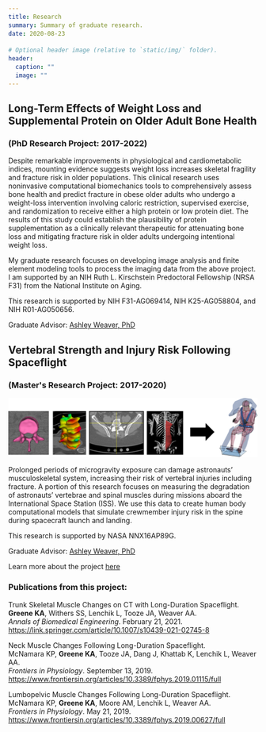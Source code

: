 ```yaml
---
title: Research
summary: Summary of graduate research.
date: 2020-08-23

# Optional header image (relative to `static/img/` folder).
header:
  caption: ""
  image: ""
---
```


## **Long-Term Effects of Weight Loss and Supplemental Protein on Older Adult Bone Health**
### (PhD Research Project: 2017-2022)

Despite remarkable improvements in physiological and cardiometabolic indices, mounting evidence suggests weight loss increases skeletal fragility and fracture risk in older populations. This clinical research uses noninvasive computational biomechanics tools to comprehensively assess bone health and predict fracture in obese older adults who undergo a weight-loss intervention involving caloric restriction, supervised exercise, and randomization to receive either a high protein or low protein diet. The results of this study could establish the plausibility of protein supplementation as a clinically relevant therapeutic for attenuating bone loss and mitigating fracture risk in older adults undergoing intentional weight loss. 

My graduate research focuses on developing image analysis and finite element modeling tools to process the imaging data from the above project. I am supported by an NIH Ruth L. Kirschstein Predoctoral Fellowship (NRSA F31) from the National Institute on Aging.

This research is supported by NIH F31-AG069414, NIH K25-AG058804, and NIH R01-AG050656. 

Graduate Advisor: [Ashley Weaver, PhD](https://school.wakehealth.edu/Faculty/W/Ashley-Anne-Weaver)

## **Vertebral Strength and Injury Risk Following Spaceflight**
### (Master's Research Project: 2017-2020)
![Research Study Overview Diagram](research_flowdiagram.png)

Prolonged periods of microgravity exposure can damage astronauts’ musculoskeletal system, increasing their risk of vertebral injuries including fracture. A portion of this research focuses on measuring the degradation of astronauts’ vertebrae and spinal muscles during missions aboard the International Space Station (ISS). We use this data to create human body computational models that simulate crewmember injury risk in the spine during spacecraft launch and landing. 

This research is supported by NASA NNX16AP89G.

Graduate Advisor: [Ashley Weaver, PhD](https://school.wakehealth.edu/Faculty/W/Ashley-Anne-Weaver)

Learn more about the project [here](https://www.nasa.gov/mission_pages/station/research/experiments/explorer/Investigation.html?#id=7540) 

### Publications from this project: 
Trunk Skeletal Muscle Changes on CT with Long-Duration Spaceflight. <br/>
**Greene KA**, Withers SS, Lenchik L, Tooze JA, Weaver AA. <br/>
*Annals of Biomedical Engineering*. February 21, 2021.
https://link.springer.com/article/10.1007/s10439-021-02745-8

Neck Muscle Changes Following Long-Duration Spaceflight. <br/>
McNamara KP, **Greene KA**, Tooze JA, Dang J, Khattab K, Lenchik L, Weaver AA. <br/>
*Frontiers in Physiology*. September 13, 2019.
https://www.frontiersin.org/articles/10.3389/fphys.2019.01115/full

Lumbopelvic Muscle Changes Following Long-Duration Spaceflight. <br/>
McNamara KP, **Greene KA**, Moore AM, Lenchik L, Weaver AA. <br/>
*Frontiers in Physiology*. May 21, 2019.
https://www.frontiersin.org/articles/10.3389/fphys.2019.00627/full
